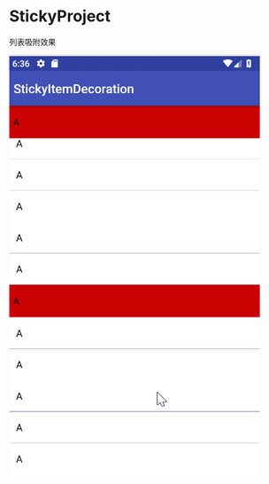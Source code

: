 # StickyProject
列表吸附效果



 ![img](https://github.com/LinhaiGu/StickyProject/blob/master/wq9.gif?raw=true)
